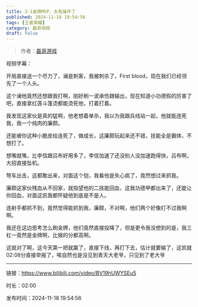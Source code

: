 ```yaml
---
title: 3-1金牌MVP，太有操作了
published: 2024-11-18 19:54:56
tags: [王者荣耀]
category: 磊哥视频
draft: false
---
```



> 作者：[磊哥游戏](https://space.bilibili.com/268941858?spm_id_from=333.788.upinfo.head.click)

视频字幕：

开局直接送一个尽力了，澜是刺客，我被刺杀了，First blood，现在我们已经领先了一个人头。

这个澜他竟然还想跟我打啊，刚好刷一波承伤跟输出，现在知道小功德假的厉害了吧，直接拿红莲斗篷烫都能烫死他，打着打着。

我发现这家伙是真的猛啊，他老想着单杀，我以为我跟兵线站一起，他就能连死我，我一个纯肉的廉颇。

还能被你这种小脆皮给连死了，做成长，这廉颇玩起来还不错，技能全是霸体，不想打了。

想嘴就嘴，比李信跟吕布好用多了，李信加速了还没别人没加速跑得快，吕布啊，大招直接坠机。

弩车出击，这都敢出来，对面这个铠，我看他是失心疯了，竟然想过来抓我。

廉颇这家伙残血从不回家，就指望他的二技能回血，这我功德甲都出来了，还能让你回血，对面这凯我都怀疑他到底是不是人。

连射手都抓不到，竟然觉得能抓到我，廉颇，不对啊，他们两个好像打不过我啊啊。

我还在这边思考怎么刷金牌，他们竟然直接投降了，但是更令我没想到的是，我三杠一竟然是金牌啊，比猴的分都高啊。

这就对了啊，这今天第一把就赢了，直接下线，再打下去，估计就要输了，这凯就02:08分直接举报了，唉自然也是没见到青天大老爷，只见到了老大爷

---

链接：https://www.bilibili.com/video/BV19hUWYSEu5

时长：02:00

发布时间：2024-11-18 19:54:56
